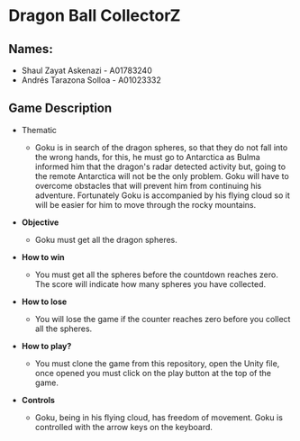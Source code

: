 # Dragon Ball CollectorZ

## Names:
- Shaul Zayat Askenazi - A01783240
- Andrés Tarazona Solloa - A01023332

## Game Description
- Thematic
    - Goku is in search of the dragon spheres, so that they do not fall into the wrong hands, for this, he must go to Antarctica as Bulma informed him that the dragon's radar detected activity but, going to the remote Antarctica will not be the only problem. Goku will have to overcome obstacles that will prevent him from continuing his adventure. Fortunately Goku is accompanied by his flying cloud so it will be easier for him to move through the rocky mountains.


- **Objective**
    - Goku must get all the dragon spheres. 

- **How to win**
    - You must get all the spheres before the countdown reaches zero.
    The score will indicate how many spheres you have collected.


- **How to lose**
    - You will lose the game if the counter reaches zero before you collect all the spheres.

- **How to play?**
    - You must clone the game from this repository, open the Unity file, once opened you must click on the play button at the top of the game.
- **Controls**
    - Goku, being in his flying cloud, has freedom of movement.
    Goku is controlled with the arrow keys on the keyboard.


